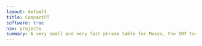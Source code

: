 ```yaml
---
layout: default
title: CompactPT
software: true
nav: projects
summary: A very small and very fast phrase table for Moses, the SMT toolkit. 
---
```

